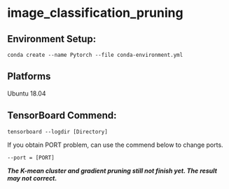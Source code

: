 # image_classification_pruning
## Environment Setup:
```conda create --name Pytorch --file conda-environment.yml```

## Platforms
Ubuntu 18.04


## TensorBoard Commend:
```tensorboard --logdir [Directory]```

If you obtain PORT problem, can use the commend below to change ports.


```--port = [PORT]```

***The K-mean cluster and gradient pruning still not finish yet. The result may not correct.***